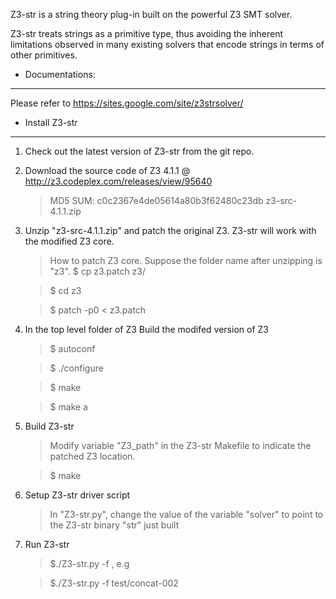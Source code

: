 Z3-str is a string theory plug-in built on the powerful Z3 SMT solver.

Z3-str treats strings as a primitive type, thus avoiding the inherent limitations 
observed in many existing solvers that encode strings in terms of other primitives.


* Documentations:
-------------
Please refer to https://sites.google.com/site/z3strsolver/





* Install Z3-str
-------------

1. Check out the latest version of Z3-str from the git repo.


2. Download the source code of Z3 4.1.1 
     @ http://z3.codeplex.com/releases/view/95640
   > MD5 SUM:  c0c2367e4de05614a80b3f62480c23db  z3-src-4.1.1.zip


3. Unzip "z3-src-4.1.1.zip" and patch the original Z3. Z3-str will work with 
   the modified Z3 core.
   > How to patch Z3 core. Suppose the folder name after unzipping is "z3".
     >  $ cp z3.patch z3/  
     
     >  $ cd z3
     
     >  $ patch -p0 < z3.patch
   
   
4. In the top level folder of Z3 Build the modifed version of Z3
   > $ autoconf
   
   > $ ./configure
   
   > $ make
   
   > $ make a
   
   
5. Build  Z3-str
   > Modify variable "Z3_path" in the Z3-str Makefile to indicate the patched Z3 location.

   > $ make

       
6. Setup Z3-str driver script
   > In "Z3-str.py", change the value of the variable "solver" to point to the 
     Z3-str binary "str" just built
 
 
7. Run Z3-str
   >  $./Z3-str.py -f <inputFile>, e.g 
   
   >  $./Z3-str.py -f test/concat-002
